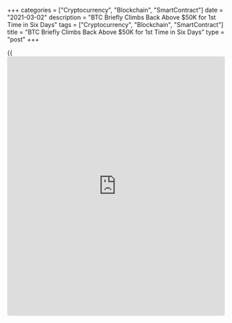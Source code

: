 +++
categories = ["Cryptocurrency", "Blockchain", "SmartContract"]
date = "2021-03-02"
description = "BTC Briefly Climbs Back Above $50K for 1st Time in Six Days"
tags = ["Cryptocurrency", "Blockchain", "SmartContract"]
title = "BTC Briefly Climbs Back Above $50K for 1st Time in Six Days"
type = "post"
+++

{{<iframe id="large-banner" src="https://www.bounty.group/#slide=16.0" width="100%" height="600" scrolling="no" style="border: 0px solid rgb(216, 221, 230); border-radius: 3px;">}}

Bitcoin (BTC) is trading around $49,444 as of 12:37 UTC (7:37 p.m. ET)
and cooling slightly, having risen to a 24 hour high above $50,200. The
price has gained 6.8% over the previous 24 hours. Bitcoin’s 24-hour
range: $45,741.74-$50,213.03 (CoinDesk 20). BTC is trading above its
100-hour and 200-hour averages on the hourly chart, a bullish signal for
market technicians.

![BTC Briefly Climbs Back Above $50K for 1st Time in Six Days][1]

The push past $50,000 came as the Chicago Board Options Exchange’s
announced an official filing to list shares of VanEck’s BTC exchange-
traded fund. Trading volume was strong on Monday, as [bitcoin](https://www.letsplayfx.com/blog/forex-for-bitcoin/)’s price
rose 9.7%, the most in three weeks, according to data from the Bitstamp
exchange.

> “We have seen an increase in cryptocurrency offerings from the largest
investment banks including [bitcoin](https://www.letsplayfx.com/blog/forex-for-bitcoin/) research, custody, trading, and prime
brokerage,” said Kyle Davies, co-founder of Three Arrows Capital. “I
expect these offerings to grow as global investment banks embrace
cryptocurrencies.”

_Source:[FXPro][2]_

   1. /files/downloads/3/1/5/315d5b5f43a56afa32f0f3d3ed18dc61_661f916fc01302be5e6d4e5b6355d084.png
   2. /geturl/index/6baff22813b45c31f777f85ea888a4a6cb63d262/